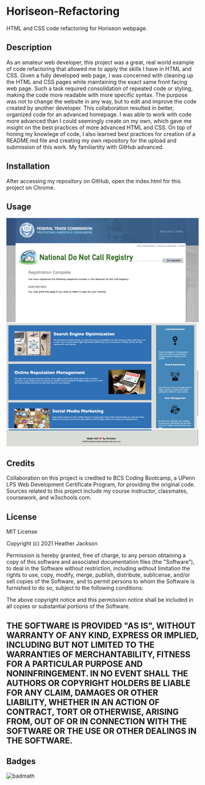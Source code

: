 # Horiseon-Refactoring
HTML and CSS code refactoring for Horiseon webpage.


## Description

As an amateur web developer, this project was a great, real world example of code refactoring that allowed me to apply the skills I have in HTML and CSS. Given a fully developed web page, I was concerned with cleaning up the HTML and CSS pages while maintaining the exact same front facing web page. Such a task required consolidation of repeated code or styling, making the code more readable with more specific syntax. The purpose was not to change the website in any way, but to edit and improve the code created by another developer. This collaboration resulted in better, organized code for an advanced homepage. I was able to work with code more advanced than I could seemingly create on my own, which gave me insight on the best practices of more advanced HTML and CSS. On top of honing my knowlege of code, I also learned best practices for creation of a README.md file and creating my own repository for the upload and submission of this work. My familiartity with GitHub advanced.


## Installation

After accessing my repository on GitHub, open the index.html for this project on Chrome.


## Usage

![Screenshot1](https://github.com/heatherloisejackson/Horiseon-Refactoring/blob/main/HoriseonRefactoring/assets/images/Usage1.png)
![Screenshot2](https://github.com/heatherloisejackson/Horiseon-Refactoring/blob/main/HoriseonRefactoring/assets/images/Usage2.png)
![Screenshot3](https://github.com/heatherloisejackson/Horiseon-Refactoring/blob/main/HoriseonRefactoring/assets/images/Usage3.png)


## Credits

Collaboration on this project is credited to BCS Coding Bootcamp, a UPenn LPS Web Development Certificate Program, for providing the original code.
Sources related to this project include my course instructor, classmates, coursework, and w3schools.com.


## License

MIT License

Copyright (c) 2021 Heather Jackson

Permission is hereby granted, free of charge, to any person obtaining a copy
of this software and associated documentation files (the "Software"), to deal
in the Software without restriction, including without limitation the rights
to use, copy, modify, merge, publish, distribute, sublicense, and/or sell
copies of the Software, and to permit persons to whom the Software is
furnished to do so, subject to the following conditions:

The above copyright notice and this permission notice shall be included in all
copies or substantial portions of the Software.

THE SOFTWARE IS PROVIDED "AS IS", WITHOUT WARRANTY OF ANY KIND, EXPRESS OR
IMPLIED, INCLUDING BUT NOT LIMITED TO THE WARRANTIES OF MERCHANTABILITY,
FITNESS FOR A PARTICULAR PURPOSE AND NONINFRINGEMENT. IN NO EVENT SHALL THE
AUTHORS OR COPYRIGHT HOLDERS BE LIABLE FOR ANY CLAIM, DAMAGES OR OTHER
LIABILITY, WHETHER IN AN ACTION OF CONTRACT, TORT OR OTHERWISE, ARISING FROM,
OUT OF OR IN CONNECTION WITH THE SOFTWARE OR THE USE OR OTHER DEALINGS IN THE
SOFTWARE.
---

## Badges

![badmath](https://img.shields.io/github/languages/top/nielsenjared/badmath)
